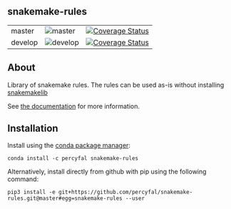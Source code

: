 ## snakemake-rules

<table>
<tr>
<td>master</td>	
<td><img src="https://travis-ci.org/percyfal/snakemake-rules.svg?branch=master" alt="master" /></td>
<td> <a href='https://coveralls.io/github/percyfal/snakemake-rules?branch=master'><img src='https://coveralls.io/repos/github/percyfal/snakemake-rules/badge.svg?branch=master' alt='Coverage Status' /></a>
</td>
</tr>
<tr>
<td>develop</td>
<td><img src="https://travis-ci.org/percyfal/snakemake-rules.svg?branch=develop" alt="develop" /></td>
<td> <a href='https://coveralls.io/github/percyfal/snakemake-rules?branch=develop'><img src='https://coveralls.io/repos/github/percyfal/snakemake-rules/badge.svg?branch=develop' alt='Coverage Status' /></a>
</td>
</tr>
</table>

## About

Library of snakemake rules. The rules can be used as-is without installing [snakemakelib](http://percyfal.github.io/snakemake-rules/)

See [the documentation](http://percyfal.github.io/snakemake-rules/index.html)
for more information.

## Installation


Install using the [conda package manager](http://conda.pydata.org/docs/):

	conda install -c percyfal snakemake-rules

Alternatively, install directly from github with pip using the
following command:

	pip3 install -e git+https://github.com/percyfal/snakemake-rules.git@master#egg=snakemake-rules --user
